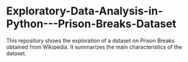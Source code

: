 # Exploratory-Data-Analysis-in-Python---Prison-Breaks-Dataset
This repository shows the exploration of a dataset on Prison Breaks obtained from Wikipedia. It summarizes the main characteristics of the dataset.
